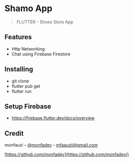 # Shamo App

> FLUTTER - Shoes Store App

## Features

- Http Networking
- Chat using Firebase Firestore

## Installing

- git clone 
- flutter pub get
- flutter run

## Setup Firebase

- https://firebase.flutter.dev/docs/overview

## Credit

monfauzi – [@monfadev](https://instagram.com/monfadev) – mfaauzii@gmail.com

[https://github.com/monfadev](https://github.com/monfadev/)
